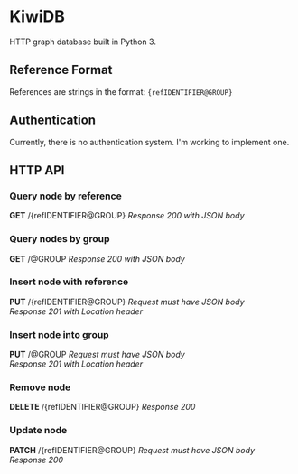# KiwiDB
HTTP graph database built in Python 3.

## Reference Format
References are strings in the format:
```{refIDENTIFIER@GROUP}```

## Authentication
Currently, there is no authentication system. I'm working to implement one.

## HTTP API
### Query node by reference
**GET** /{refIDENTIFIER@GROUP}
*Response 200 with JSON body*

### Query nodes by group
**GET** /@GROUP
*Response 200 with JSON body*

### Insert node with reference
**PUT** /{refIDENTIFIER@GROUP}
*Request must have JSON body*<br>
*Response 201 with Location header*

### Insert node into group
**PUT** /@GROUP
*Request must have JSON body*<br>
*Response 201 with Location header*

### Remove node
**DELETE** /{refIDENTIFIER@GROUP}
*Response 200*

### Update node
**PATCH** /{refIDENTIFIER@GROUP}
*Request must have JSON body*<br>
*Response 200*
